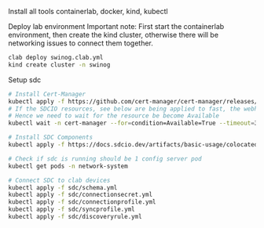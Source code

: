 Install all tools containerlab, docker, kind, kubectl

Deploy lab environment
Important note: First start the containerlab environment, then create the kind cluster, otherwise there will be networking issues to connect them together.
```bash
clab deploy swinog.clab.yml
kind create cluster -n swinog
```
Setup sdc
```bash
# Install Cert-Manager
kubectl apply -f https://github.com/cert-manager/cert-manager/releases/download/v1.13.3/cert-manager.yaml
# If the SDCIO resources, see below are being applied to fast, the webhook of the cert-manager is not already there.
# Hence we need to wait for the resource be become Available
kubectl wait -n cert-manager --for=condition=Available=True --timeout=300s deployments.apps cert-manager-webhook

# Install SDC Components
kubectl apply -f https://docs.sdcio.dev/artifacts/basic-usage/colocated.yaml

# Check if sdc is running should be 1 config server pod
kubectl get pods -n network-system

# Connect SDC to clab devices
kubectl apply -f sdc/schema.yml
kubectl apply -f sdc/connectionsecret.yml
kubectl apply -f sdc/connectionprofile.yml
kubectl apply -f sdc/syncprofile.yml
kubectl apply -f sdc/discoveryrule.yml
```